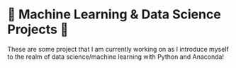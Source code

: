 # 🤖 Machine Learning & Data Science Projects 🧠 #

These are some project that I am currently working on as I introduce myself to the realm of data science/machine learning with Python and Anaconda!
